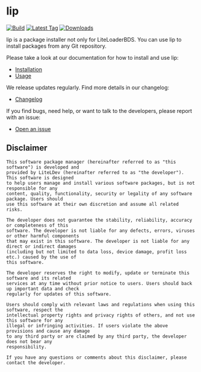 # lip

[![Build](https://img.shields.io/github/actions/workflow/status/lippkg/lip/build.yml?style=for-the-badge)](https://github.com/lippkg/lip/actions)
[![Latest Tag](https://img.shields.io/github/v/tag/lippkg/lip?label=LATEST%20TAG&style=for-the-badge)](https://github.com/lippkg/lip/releases/latest)
[![Downloads](https://img.shields.io/github/downloads/lippkg/lip/latest/total?style=for-the-badge)](https://github.com/lippkg/lip/releases/latest)

lip is a package installer not only for LiteLoaderBDS. You can use lip to install packages from any Git repository.

Please take a look at our documentation for how to install and use lip:

- [Installation](installation.md)
- [Usage](quickstart.md)

We release updates regularly. Find more details in our changelog:

- [Changelog](https://github.com/lippkg/lip/blob/main/CHANGELOG.md)

If you find bugs, need help, or want to talk to the developers, please report with an issue:

- [Open an issue](https://github.com/lippkg/lip/issues/new/choose)

## Disclaimer

```
This software package manager (hereinafter referred to as "this software") is developed and 
provided by LiteLDev (hereinafter referred to as "the developer"). This software is designed 
to help users manage and install various software packages, but is not responsible for any 
content, quality, functionality, security or legality of any software package. Users should 
use this software at their own discretion and assume all related risks.

The developer does not guarantee the stability, reliability, accuracy or completeness of this 
software. The developer is not liable for any defects, errors, viruses or other harmful components 
that may exist in this software. The developer is not liable for any direct or indirect damages 
(including but not limited to data loss, device damage, profit loss etc.) caused by the use of 
this software.

The developer reserves the right to modify, update or terminate this software and its related 
services at any time without prior notice to users. Users should back up important data and check 
regularly for updates of this software.

Users should comply with relevant laws and regulations when using this software, respect the 
intellectual property rights and privacy rights of others, and not use this software for any 
illegal or infringing activities. If users violate the above provisions and cause any damage 
to any third party or are claimed by any third party, the developer does not bear any 
responsibility.

If you have any questions or comments about this disclaimer, please contact the developer.
```
